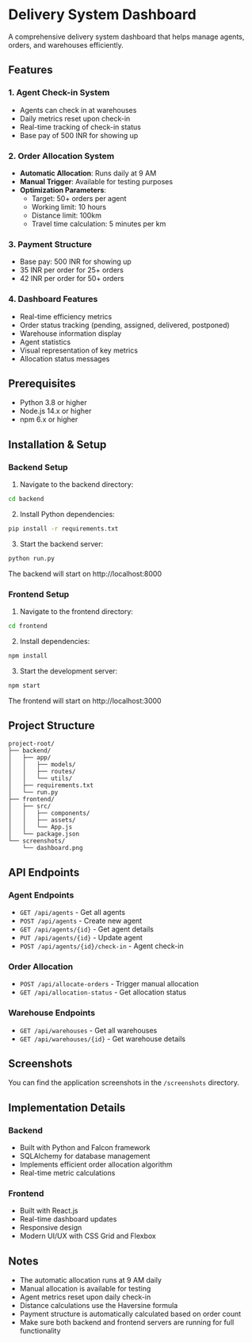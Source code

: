 # Delivery System Dashboard

A comprehensive delivery system dashboard that helps manage agents, orders, and warehouses efficiently.

## Features

### 1. Agent Check-in System
- Agents can check in at warehouses
- Daily metrics reset upon check-in
- Real-time tracking of check-in status
- Base pay of 500 INR for showing up

### 2. Order Allocation System
- **Automatic Allocation**: Runs daily at 9 AM
- **Manual Trigger**: Available for testing purposes
- **Optimization Parameters**:
  - Target: 50+ orders per agent
  - Working limit: 10 hours
  - Distance limit: 100km
  - Travel time calculation: 5 minutes per km

### 3. Payment Structure
- Base pay: 500 INR for showing up
- 35 INR per order for 25+ orders
- 42 INR per order for 50+ orders

### 4. Dashboard Features
- Real-time efficiency metrics
- Order status tracking (pending, assigned, delivered, postponed)
- Warehouse information display
- Agent statistics
- Visual representation of key metrics
- Allocation status messages

## Prerequisites

- Python 3.8 or higher
- Node.js 14.x or higher
- npm 6.x or higher

## Installation & Setup

### Backend Setup
1. Navigate to the backend directory:
```bash
cd backend
```

2. Install Python dependencies:
```bash
pip install -r requirements.txt
```

3. Start the backend server:
```bash
python run.py
```
The backend will start on http://localhost:8000

### Frontend Setup
1. Navigate to the frontend directory:
```bash
cd frontend
```

2. Install dependencies:
```bash
npm install
```

3. Start the development server:
```bash
npm start
```
The frontend will start on http://localhost:3000

## Project Structure

```
project-root/
├── backend/
│   ├── app/
│   │   ├── models/
│   │   ├── routes/
│   │   └── utils/
│   ├── requirements.txt
│   └── run.py
├── frontend/
│   ├── src/
│   │   ├── components/
│   │   ├── assets/
│   │   └── App.js
│   └── package.json
└── screenshots/
    └── dashboard.png
```

## API Endpoints

### Agent Endpoints
- `GET /api/agents` - Get all agents
- `POST /api/agents` - Create new agent
- `GET /api/agents/{id}` - Get agent details
- `PUT /api/agents/{id}` - Update agent
- `POST /api/agents/{id}/check-in` - Agent check-in

### Order Allocation
- `POST /api/allocate-orders` - Trigger manual allocation
- `GET /api/allocation-status` - Get allocation status

### Warehouse Endpoints
- `GET /api/warehouses` - Get all warehouses
- `GET /api/warehouses/{id}` - Get warehouse details

## Screenshots

You can find the application screenshots in the `/screenshots` directory.

## Implementation Details

### Backend
- Built with Python and Falcon framework
- SQLAlchemy for database management
- Implements efficient order allocation algorithm
- Real-time metric calculations

### Frontend
- Built with React.js
- Real-time dashboard updates
- Responsive design
- Modern UI/UX with CSS Grid and Flexbox

## Notes
- The automatic allocation runs at 9 AM daily
- Manual allocation is available for testing
- Agent metrics reset upon daily check-in
- Distance calculations use the Haversine formula
- Payment structure is automatically calculated based on order count
- Make sure both backend and frontend servers are running for full functionality
